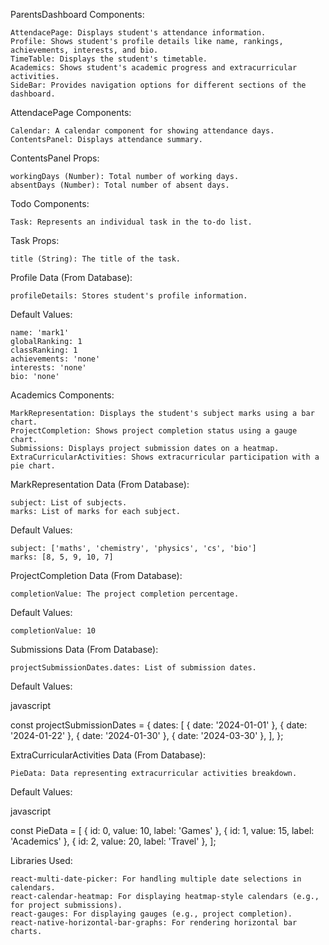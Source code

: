 ParentsDashboard
Components:

    AttendacePage: Displays student's attendance information.
    Profile: Shows student's profile details like name, rankings, achievements, interests, and bio.
    TimeTable: Displays the student's timetable.
    Academics: Shows student's academic progress and extracurricular activities.
    SideBar: Provides navigation options for different sections of the dashboard.

AttendacePage
Components:

    Calendar: A calendar component for showing attendance days.
    ContentsPanel: Displays attendance summary.

ContentsPanel Props:

    workingDays (Number): Total number of working days.
    absentDays (Number): Total number of absent days.

Todo
Components:

    Task: Represents an individual task in the to-do list.

Task Props:

    title (String): The title of the task.

Profile
Data (From Database):

    profileDetails: Stores student's profile information.

Default Values:

    name: 'mark1'
    globalRanking: 1
    classRanking: 1
    achievements: 'none'
    interests: 'none'
    bio: 'none'

Academics
Components:

    MarkRepresentation: Displays the student's subject marks using a bar chart.
    ProjectCompletion: Shows project completion status using a gauge chart.
    Submissions: Displays project submission dates on a heatmap.
    ExtraCurricularActivities: Shows extracurricular participation with a pie chart.

MarkRepresentation Data (From Database):

    subject: List of subjects.
    marks: List of marks for each subject.

Default Values:

    subject: ['maths', 'chemistry', 'physics', 'cs', 'bio']
    marks: [8, 5, 9, 10, 7]

ProjectCompletion Data (From Database):

    completionValue: The project completion percentage.

Default Values:

    completionValue: 10

Submissions Data (From Database):

    projectSubmissionDates.dates: List of submission dates.

Default Values:

javascript

const projectSubmissionDates = {
    dates: [
        { date: '2024-01-01' },
        { date: '2024-01-22' },
        { date: '2024-01-30' },
        { date: '2024-03-30' },
    ],
};

ExtraCurricularActivities Data (From Database):

    PieData: Data representing extracurricular activities breakdown.

Default Values:

javascript

const PieData = [
    { id: 0, value: 10, label: 'Games' },
    { id: 1, value: 15, label: 'Academics' },
    { id: 2, value: 20, label: 'Travel' },
];

Libraries Used:

    react-multi-date-picker: For handling multiple date selections in calendars.
    react-calendar-heatmap: For displaying heatmap-style calendars (e.g., for project submissions).
    react-gauges: For displaying gauges (e.g., project completion).
    react-native-horizontal-bar-graphs: For rendering horizontal bar charts.
